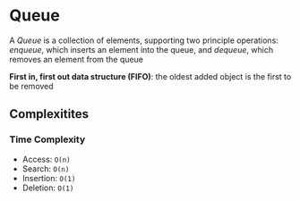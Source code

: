 # Queue

A *Queue* is a collection of elements, supporting two principle operations: *enqueue*, which inserts an element into the queue, and *dequeue*, which removes an element from the queue

**First in, first out data structure (FIFO)**: the oldest added object is the first to be removed

## Complexitites

### Time Complexity

- Access: `O(n)`
- Search: `O(n)`
- Insertion: `O(1)`
- Deletion: `O(1)`